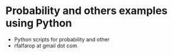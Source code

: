 # Probability and others examples using Python
- Python scripts for probability and other
- rfalfarop at gmail dot com